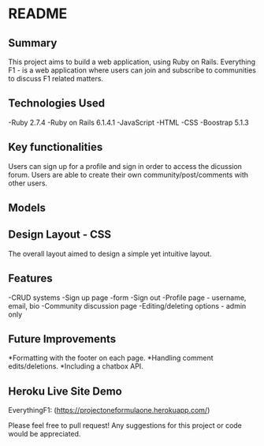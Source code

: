 # README

## Summary
This project aims to build a web application, using Ruby on Rails. Everything F1 - is a web application where users can join and subscribe to communities to discuss F1 related matters.

## Technologies Used

-Ruby 2.7.4
-Ruby on Rails 6.1.4.1
-JavaScript
-HTML
-CSS
-Boostrap 5.1.3

## Key functionalities
Users can sign up for a profile and sign in order to access the dicussion forum. Users are able to create their own community/post/comments with other users.

## Models


## Design Layout - CSS
The overall layout aimed to design a simple yet intuitive layout. 

## Features

-CRUD systems
-Sign up page -form
-Sign out
-Profile page - username, email, bio
-Community discussion page
-Editing/deleting options - admin only

## Future Improvements

*Formatting with the footer on each page.
*Handling comment edits/deletions.
*Including a chatbox API.

## Heroku Live Site Demo

EverythingF1: (https://projectoneformulaone.herokuapp.com/)

Please feel free to pull request! Any suggestions for this project or code would be appreciated.

